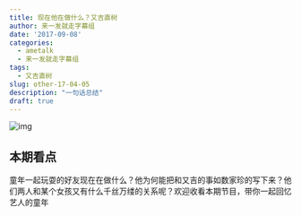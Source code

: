 ```yaml
---
title: 现在他在做什么？又吉直树
author: 来一发就走字幕组
date: '2017-09-08'
categories:
  - ametalk
  - 来一发就走字幕组
tags:
  - 又吉直树
slug: other-17-04-05
description: "一句话总结"
draft: true
---
```


![img](https://i.imgur.com/l5keMnR.jpg)

## 本期看点

童年一起玩耍的好友现在在做什么？他为何能把和又吉的事如数家珍的写下来？他们两人和某个女孩又有什么千丝万缕的关系呢？欢迎收看本期节目，带你一起回忆艺人的童年


